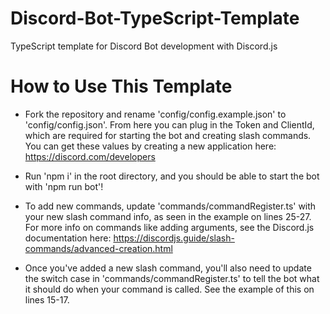 # Discord-Bot-TypeScript-Template
TypeScript template for Discord Bot development with Discord.js

# How to Use This Template

* Fork the repository and rename 'config/config.example.json' to 'config/config.json'. From here you can plug in the Token and ClientId, which are required for starting the bot and creating slash commands. You can get these values by creating a new application here: https://discord.com/developers

* Run 'npm i' in the root directory, and you should be able to start the bot with 'npm run bot'!

* To add new commands, update 'commands/commandRegister.ts' with your new slash command info, as seen in the example on lines 25-27. For more info on commands like adding arguments, see the Discord.js documentation here: https://discordjs.guide/slash-commands/advanced-creation.html

* Once you've added a new slash command, you'll also need to update the switch case in 'commands/commandRegister.ts' to tell the bot what it should do when your command is called. See the example of this on lines 15-17.
